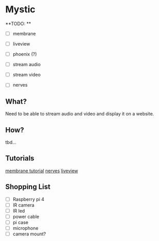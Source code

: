 # Mystic

**TODO: **
- [ ] membrane
- [ ] liveview
- [ ] phoenix (?)
- [ ] stream audio
- [ ] stream video
- [ ] nerves


## What?

Need to be able to stream audio and video and display it on a website. 

## How?

tbd...

## Tutorials

[membrane tutorial](https://github.com/membraneframework/membrane_demo/tree/master/camera_to_hls_nerves) 
[nerves](https://nerves-project.org/) 
[liveview](https://www.youtube.com/watch?v=Fude1tM3kg0)

## Shopping List

- [ ] Raspberry pi 4
- [ ] IR camera
- [ ] IR led
- [ ] power cable
- [ ] pi case
- [ ] microphone
- [ ] camera mount?
